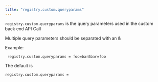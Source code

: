 ```yaml
---
title: "registry.custom.queryparams"
---
```

                                     
 `registry.custom.queryparams` is the query parameters used in the custom back
 end API Call

 Multiple query parameters should be separated with an &

 Example:

     registry.custom.queryparams = foo=bar&bar=foo

 The default is

    registry.custom.queryparams =